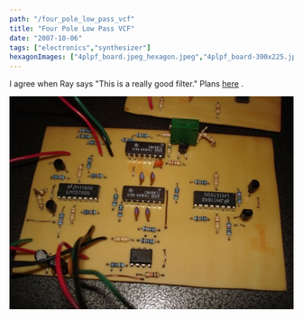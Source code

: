 ```yaml
---
path: "/four_pole_low_pass_vcf"
title: "Four Pole Low Pass VCF"
date: "2007-10-06"
tags: ["electronics","synthesizer"]
hexagonImages: ["4plpf_board.jpeg_hexagon.jpeg","4plpf_board-300x225.jpg_hexagon.jpeg","4plpf_front-221x300.jpg_hexagon.jpeg","4plpf_board.jpg_hexagon.jpeg","4plpf_front.jpg_hexagon.jpeg"]
---
```



I agree when Ray says "This is a really good filter." Plans [here](http://www.musicfromouterspace.com/analogsynth/vcf.html) . 

[![](4plpf_board.jpg "4plpf_board")](4plpf_board.jpg) 